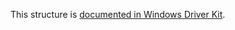 This structure is [documented in Windows Driver Kit](https://learn.microsoft.com/en-us/windows-hardware/drivers/ddi/mountmgr/ns-mountmgr-_mountmgr_change_notify_info). 
